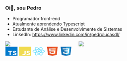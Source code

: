 ### Oi👋, sou Pedro
- Programador front-end
- Atualmente aprendendo Typescript
- Estudante de Análise e Desenvolvimente de Sistemas
- LinkedIn: https://www.linkedin.com/in/pedrolucasdl/

<img align='left' width='47%' src='https://github-readme-stats.vercel.app/api?username=Pedroolcs&show_icons=true&theme=github_dark' />

<img align='left' width='47%' src='https://github-readme-stats.vercel.app/api/top-langs/?username=Pedroolcs&layout=compact&theme=github_dark' />

<div style="display: inline_block"><br>
  <img align="center" alt="Pedro-ts" height="30" width="40" src="https://raw.githubusercontent.com/devicons/devicon/master/icons/typescript/typescript-plain.svg">
  <img align="center" alt="Pedro-Js" height="30" width="40" src="https://raw.githubusercontent.com/devicons/devicon/master/icons/javascript/javascript-plain.svg">
  <img align="center" alt="Pedro-React" height="30" width="40" src="https://raw.githubusercontent.com/devicons/devicon/master/icons/react/react-original.svg">
  <img align="center" alt="Pedro-HTML" height="30" width="40" src="https://raw.githubusercontent.com/devicons/devicon/master/icons/html5/html5-original.svg">
  <img align="center" alt="Pedro-CSS" height="30" width="40" src="https://raw.githubusercontent.com/devicons/devicon/master/icons/css3/css3-original.svg">
</div>




